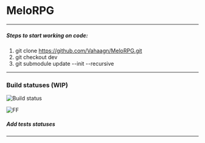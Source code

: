 # MeloRPG

***

##### Steps to start working on code:
1. git clone https://github.com/Vahaagn/MeloRPG.git
2. git checkout dev
3. git submodule update --init --recursive

***
### Build statuses (WIP)

![Build status](http://89.40.126.93:443/app/rest/builds/buildType:(id:MeloRPG_dev)/statusIcon)

![FF](https://img.shields.io/teamcity/http/89.40.126.93:443/s/MeloRPG_dev.svg?style=flat)

##### Add tests statuses
***

